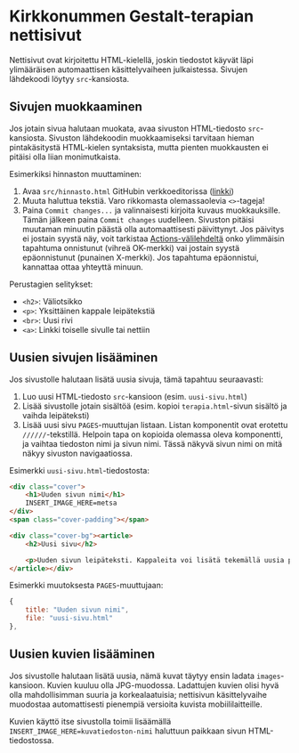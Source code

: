 # Kirkkonummen Gestalt-terapian nettisivut

Nettisivut ovat kirjoitettu HTML-kielellä, joskin tiedostot käyvät läpi ylimääräisen automaattisen käsittelyvaiheen julkaistessa. Sivujen lähdekoodi löytyy `src`-kansiosta.

## Sivujen muokkaaminen

Jos jotain sivua halutaan muokata, avaa sivuston HTML-tiedosto `src`-kansiosta. Sivuston lähdekoodin muokkaamiseksi tarvitaan hieman pintakäsitystä HTML-kielen syntaksista, mutta pienten muokkausten ei pitäisi olla liian monimutkaista.

Esimerkiksi hinnaston muuttaminen:

1. Avaa `src/hinnasto.html` GitHubin verkkoeditorissa ([linkki](https://github.com/HJfod/juice-nettisivut/edit/main/src/hinnasto.html))
2. Muuta haluttua tekstiä. Varo rikkomasta olemassaolevia `<>`-tageja!
3. Paina `Commit changes...` ja valinnaisesti kirjoita kuvaus muokkauksille. Tämän jälkeen paina `Commit changes` uudelleen. Sivuston pitäisi muutaman minuutin päästä olla automaattisesti päivittynyt. Jos päivitys ei jostain syystä näy, voit tarkistaa [Actions-välilehdeltä](https://github.com/HJfod/juice-nettisivut/actions) onko ylimmäisin tapahtuma onnistunut (vihreä OK-merkki) vai jostain syystä epäonnistunut (punainen X-merkki). Jos tapahtuma epäonnistui, kannattaa ottaa yhteyttä minuun.

Perustagien selitykset:
 - `<h2>`: Väliotsikko
 - `<p>`: Yksittäinen kappale leipätekstiä
 - `<br>`: Uusi rivi
 - `<a>`: Linkki toiselle sivulle tai nettiin

## Uusien sivujen lisääminen

Jos sivustolle halutaan lisätä uusia sivuja, tämä tapahtuu seuraavasti:

1. Luo uusi HTML-tiedosto `src`-kansioon (esim. `uusi-sivu.html`)
2. Lisää sivustolle jotain sisältöä (esim. kopioi `terapia.html`-sivun sisältö ja vaihda leipäteksti)
3. Lisää uusi sivu `PAGES`-muuttujan listaan. Listan komponentit ovat erotettu `//////`-tekstillä. Helpoin tapa on kopioida olemassa oleva komponentti, ja vaihtaa tiedoston nimi ja sivun nimi. Tässä näkyvä sivun nimi on mitä näkyy sivuston navigaatiossa.

Esimerkki `uusi-sivu.html`-tiedostosta:

```html
<div class="cover">
    <h1>Uuden sivun nimi</h1>
    INSERT_IMAGE_HERE=metsa
</div>
<span class="cover-padding"></span>

<div class="cover-bg"><article>
    <h2>Uusi sivu</h2>

    <p>Uuden sivun leipäteksti. Kappaleita voi lisätä tekemällä uusia p-elementtejä. Väliotsikoita voi lisätä h2-elementeillä.</p>
</article></div>
```

Esimerkki muutoksesta `PAGES`-muuttujaan:

```js
{
    title: "Uuden sivun nimi",
    file: "uusi-sivu.html"
},
```

## Uusien kuvien lisääminen

Jos sivustolle halutaan lisätä uusia, nämä kuvat täytyy ensin ladata `images`-kansioon. Kuvien kuuluu olla JPG-muodossa. Ladattujen kuvien olisi hyvä olla mahdollisimman suuria ja korkealaatuisia; nettisivun käsittelyvaihe muodostaa automattisesti pienempiä versioita kuvista mobiililaitteille.

Kuvien käyttö itse sivustolla toimii lisäämällä `INSERT_IMAGE_HERE=kuvatiedoston-nimi` haluttuun paikkaan sivun HTML-tiedostossa.
